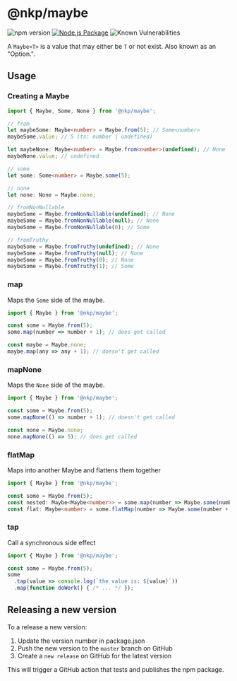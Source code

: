 # @nkp/maybe

![npm version](https://badge.fury.io/js/%40nkp%2Fmaybe.svg)
[![Node.js Package](https://github.com/NickKelly1/maybe/actions/workflows/npm-publish.yml/badge.svg)](https://github.com/NickKelly1/maybe/actions/workflows/npm-publish.yml)
![Known Vulnerabilities](https://snyk.io/test/github/NickKelly1/maybe/badge.svg)

A `Maybe<T>` is a value that may either be `T` or not exist. Also known as an "Option.".

## Usage

### Creating a Maybe

```ts
import { Maybe, Some, None } from '@nkp/maybe';

// from
let maybeSome: Maybe<number> = Maybe.from(5); // Some<number>
maybeSome.value; // 5 (ts: number | undefined)

let maybeNone: Maybe<number> = Maybe.from<number>(undefined); // None
maybeNone.value; // undefined

// some
let some: Some<number> = Maybe.some(5);

// none
let none: None = Maybe.none;

// fromNonNullable
maybeSome = Maybe.fromNonNullable(undefined); // None
maybeSome = Maybe.fromNonNullable(null); // None
maybeSome = Maybe.fromNonNullable(0); // Some

// fromTruthy
maybeSome = Maybe.fromTruthy(undefined); // None
maybeSome = Maybe.fromTruthy(null); // None
maybeSome = Maybe.fromTruthy(0); // None
maybeSome = Maybe.fromTruthy(1); // Some
```

### map

Maps the `Some` side of the maybe.

```ts
import { Maybe } from '@nkp/maybe';

const some = Maybe.from(5);
some.map(number => number + 1); // does get called

const maybe = Maybe.none;
maybe.map(any => any + 1); // doesn't get called
```

### mapNone

Maps the `None` side of the maybe.

```ts
import { Maybe } from '@nkp/maybe';

const some = Maybe.from(5);
some.mapNone(() => number + 1); // doesn't get called

const none = Maybe.none;
none.mapNone(() => 5); // does get called
```

### flatMap

Maps into another Maybe and flattens them together

```ts
import { Maybe } from '@nkp/maybe';

const some = Maybe.from(5);
const nested: Maybe<Maybe<number>> = some.map(number => Maybe.some(number + 1));
const flat: Maybe<number> = some.flatMap(number => Maybe.some(number + 1));
```

### tap

Call a synchronous side effect

```ts
import { Maybe } from '@nkp/maybe';

const some = Maybe.from(5);
some
  .tap(value => console.log(`the value is: ${value}`))
  .map(function doWork() { /* ... */ });
```

## Releasing a new version

To a release a new version:

1. Update the version number in package.json
2. Push the new version to the `master` branch on GitHub
3. Create a `new release` on GitHub for the latest version

This will trigger a GitHub action that tests and publishes the npm package.
